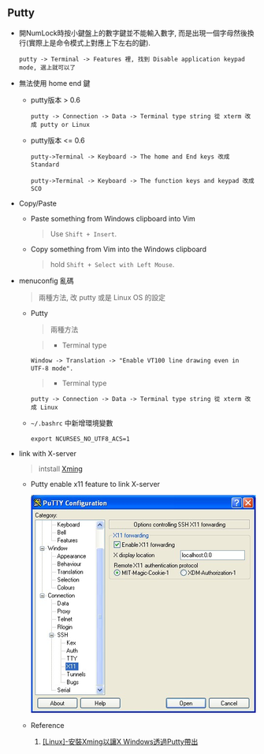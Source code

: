 Putty
---

+ 開NumLock時按小鍵盤上的數字鍵並不能輸入數字, 而是出現一個字母然後換行(實際上是命令模式上對應上下左右的鍵).


    ```
    putty -> Terminal -> Features 裡, 找到 Disable application keypad mode, 選上就可以了
    ```


+ 無法使用 home end 鍵

    - putty版本 > 0.6

        ```
        putty -> Connection -> Data -> Terminal type string 從 xterm 改成 putty or Linux
        ```

    - putty版本 <= 0.6

        ```
        putty->Terminal -> Keyboard -> The home and End keys 改成 Standard

        putty->Terminal -> Keyboard -> The function keys and keypad 改成 SCO
        ```

+ Copy/Paste

    + Paste something from Windows clipboard into Vim
        > Use `Shift + Insert`.

    + Copy something from Vim into the Windows clipboard
        > hold `Shift + Select with Left Mouse`.


+ menuconfig 亂碼
    > 兩種方法, 改 putty 或是 Linux OS 的設定

    - Putty
        > 兩種方法

        > +  Terminal type

        ```
        Window -> Translation -> "Enable VT100 line drawing even in UTF-8 mode".
        ```

        > +  Terminal type

        ```
        putty -> Connection -> Data -> Terminal type string 從 xterm 改成 Linux
        ```

    -  `~/.bashrc` 中新增環境變數

        ```
        export NCURSES_NO_UTF8_ACS=1
        ```


+ link with X-server
    > intstall [Xming](https://sourceforge.net/projects/xming/files/Xming/)

    - Putty enable x11 feature to link X-server

        ![putty_x11](putty_x11.jpg)

    - Reference

        1. [[Linux]-安裝Xming以讓X Windows透過Putty帶出](https://dotblogs.com.tw/colinlin/2017/07/06/120046)

